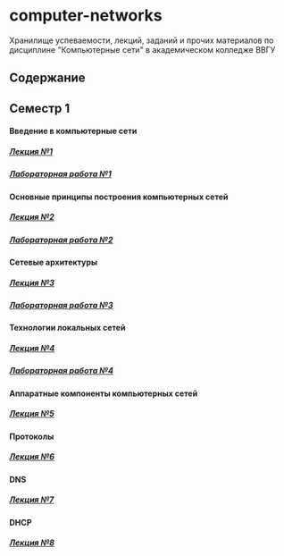 # computer-networks
Хранилище успеваемости, лекций, заданий и прочих материалов по дисциплине "Компьютерные сети" в академическом колледже ВВГУ

## Содержание

## Семестр 1

#### Введение в компьютерные сети

##### [Лекция №1](sem1/lecs/lec1/lec1.md)
##### [Лабораторная работа №1](sem1/labs/lab1.md)

#### Основные принципы построения компьютерных сетей

##### [Лекция №2](sem1/lecs/lec2/lec2.md)
##### [Лабораторная работа №2](sem1/labs/lab2/lab2.md)

#### Сетевые архитектуры

##### [Лекция №3](sem1/lecs/lec3.pdf)
##### [Лабораторная работа №3](sem1/labs/lab3/lab3.md)

#### Технологии локальных сетей

##### [Лекция №4](sem1/lecs/lec4.pdf)
##### [Лабораторная работа №4](sem1/labs/lab4/lab4.md)

#### Аппаратные компоненты компьютерных сетей

##### [Лекция №5](sem1/lecs/lec5.pdf)

#### Протоколы

##### [Лекция №6](sem1/lecs/lec6.pdf)

#### DNS

##### [Лекция №7](sem1/lecs/lec7.md)

#### DHCP

##### [Лекция №8](sem1/lecs/lec8.pdf)
